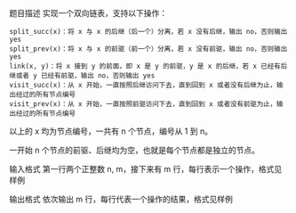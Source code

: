 题目描述
实现一个双向链表，支持以下操作：

    split_succ(x)：将 x 与 x 的后继（后一个）分离，若 x 没有后继，输出 no，否则输出 yes
    split_prev(x)：将 x 与 x 的前驱（前一个）分离，若 x 没有前驱，输出 no，否则输出 yes
    link(x, y)：将 x 接到 y 的前面，即 x 是 y 的前驱，y 是 x 的后继，若 x 已经有后继或者 y 已经有前驱，输出 no，否则输出 yes
    visit_succ(x)：从 x 开始，一直按照后继访问下去，直到回到 x 或者没有后继为止，输出经过的所有节点编号
    visit_prev(x)：从 x 开始，一直按照前驱访问下去，直到回到 x 或者没有前驱为止，输出经过的所有节点编号
以上的 x 均为节点编号，一共有 n 个节点，编号从 1 到 n。

一开始 n 个节点的前驱、后继均为空，也就是每个节点都是独立的节点。

输入格式
第一行两个正整数 n, m，接下来有 m 行，每行表示一个操作，格式见样例

输出格式
依次输出 m 行，每行代表一个操作的结果，格式见样例